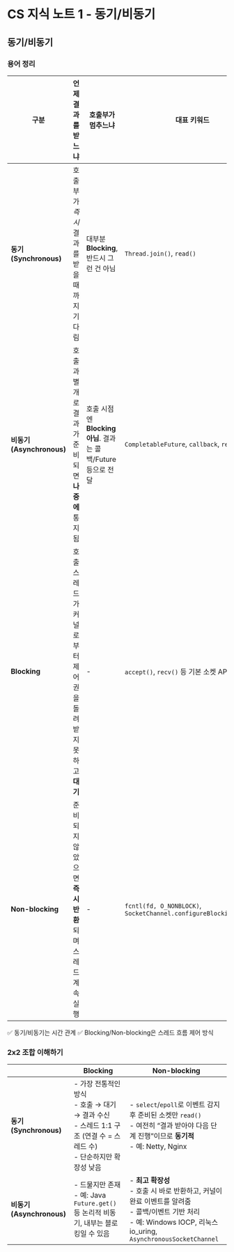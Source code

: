 # CS 지식 노트 1 - 동기/비동기
## 동기/비동기
### 용어 정리
| 구분                     | 언제 **결과를 받느냐**                     | 호출부가 **멈추느냐**                                | 대표 키워드                                                            |
| ---------------------- | ---------------------------------- | -------------------------------------------- | ----------------------------------------------------------------- |
| **동기 (Synchronous)**   | 호출부가 *즉시* 결과를 받을 때까지 기다림           | 대부분 **Blocking**, 반드시 그런 건 아님                | `Thread.join()`, `read()`                                         |
| **비동기 (Asynchronous)** | 호출과 별개로 결과가 준비되면 **나중에** 통지됨       | 호출 시점엔 **Blocking 아님**. 결과는 콜백/Future 등으로 전달 | `CompletableFuture`, `callback`, `reactor`                        |
| **Blocking**           | 호출 스레드가 커널로부터 제어권을 돌려받지 못하고 **대기** | -                                            | `accept()`, `recv()` 등 기본 소켓 API                                  |
| **Non-blocking**       | 준비되지 않았으면 **즉시 반환**되며 스레드 계속 실행    | -                                            | `fcntl(fd, O_NONBLOCK)`, `SocketChannel.configureBlocking(false)` |
✅ 동기/비동기는 시간 관계
✅ Blocking/Non-blocking은 스레드 흐름 제어 방식

### 2x2 조합 이해하기
|                        | **Blocking**                                                                       | **Non-blocking**                                                                                                                   |
| ---------------------- | ---------------------------------------------------------------------------------- | ---------------------------------------------------------------------------------------------------------------------------------- |
| **동기 (Synchronous)**   | - 가장 전통적인 방식<br>- 호출 → 대기 → 결과 수신<br>- 스레드 1:1 구조 (연결 수 = 스레드 수)<br>- 단순하지만 확장성 낮음 | - `select`/`epoll`로 이벤트 감지 후 준비된 소켓만 `read()`<br>- 여전히 “결과 받아야 다음 단계 진행”이므로 **동기적**<br>- 예: Netty, Nginx                           |
| **비동기 (Asynchronous)** | - 드물지만 존재<br>- 예: Java `Future.get()` 등 논리적 비동기, 내부는 블로킹일 수 있음                     | - **최고 확장성**<br>- 호출 시 바로 반환하고, 커널이 완료 이벤트를 알려줌<br>- 콜백/이벤트 기반 처리<br>- 예: Windows IOCP, 리눅스 io\_uring, `AsynchronousSocketChannel` |

